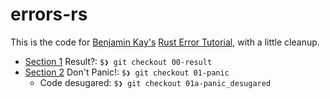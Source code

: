 # errors-rs

This is the code for [Benjamin Kay's](https://github.com/benkay86) [Rust Error
Tutorial](https://benkay86.github.io/rust-error-tutorial.html), with a little
cleanup.

* [Section 1](https://benkay86.github.io/rust-error-tutorial.html#result)
  Result?: `$❯ git checkout
  00-result`
* [Section 2](https://benkay86.github.io/rust-error-tutorial.html#dont_panic)
  Don't Panic!: `$❯ git checkout 01-panic`
  * Code desugared: `$❯ git checkout 01a-panic_desugared`
